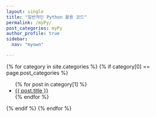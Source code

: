 ```yaml
---
layout: single
title: "일반적인 Python 활용 코드"
permalink: /myPy/
post_categories: myPy
author_profile: true
sidebar:
  nav: "myown"

---
```



{% for category in site.categories %}
  {% if category[0] == page.post_categories %}
  <ul>
    {% for post in category[1] %}
      <li><a href="{{ post.url }}">{{ post.title }}</a></li>
    {% endfor %}
  </ul>
  {% endif %}
{% endfor %}
